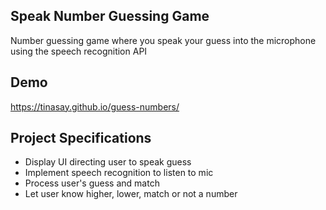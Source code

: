 ## Speak Number Guessing Game

Number guessing game where you speak your guess into the microphone using the speech recognition API

## Demo

https://tinasay.github.io/guess-numbers/

## Project Specifications

- Display UI directing user to speak guess
- Implement speech recognition to listen to mic
- Process user's guess and match
- Let user know higher, lower, match or not a number
